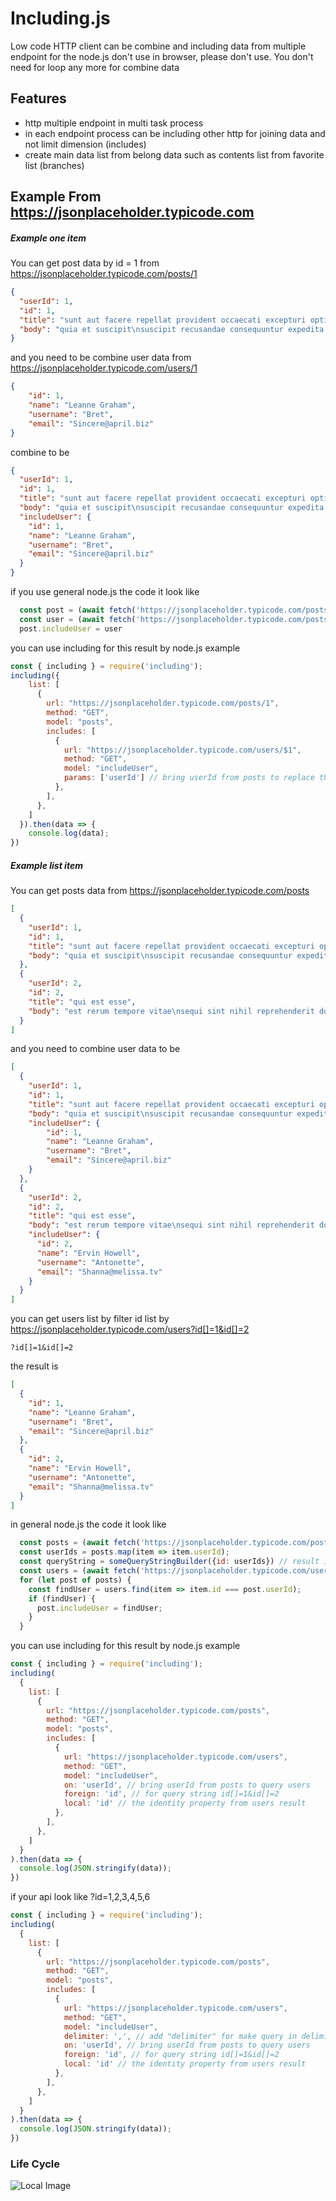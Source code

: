 # Including.js
Low code HTTP client can be combine and including data from multiple endpoint for the node.js don't use in browser, please don't use.
You don't need for loop any more for combine data

## Features

- http multiple endpoint in multi task process
- in each endpoint process can be including other http for joining data and not limit dimension (includes)
- create main data list from belong data such as contents list from favorite list (branches)

## Example From https://jsonplaceholder.typicode.com

##### Example one item
You can get post data by id = 1 from https://jsonplaceholder.typicode.com/posts/1

```json
{
  "userId": 1,
  "id": 1,
  "title": "sunt aut facere repellat provident occaecati excepturi optio reprehenderit",
  "body": "quia et suscipit\nsuscipit recusandae consequuntur expedita et cum\nreprehenderit molestiae ut ut quas totam\nnostrum rerum est autem sunt rem eveniet architecto"
}
```
and you need to be combine user data from https://jsonplaceholder.typicode.com/users/1

```json
{
    "id": 1,
    "name": "Leanne Graham",
    "username": "Bret",
    "email": "Sincere@april.biz"
}
```
combine to be
```json
{
  "userId": 1,
  "id": 1,
  "title": "sunt aut facere repellat provident occaecati excepturi optio reprehenderit",
  "body": "quia et suscipit\nsuscipit recusandae consequuntur expedita et cum\nreprehenderit molestiae ut ut quas totam\nnostrum rerum est autem sunt rem eveniet architecto",
  "includeUser": {
    "id": 1,
    "name": "Leanne Graham",
    "username": "Bret",
    "email": "Sincere@april.biz"
  }
}
```
if you use general node.js the code it look like
```js
  const post = (await fetch('https://jsonplaceholder.typicode.com/posts/1')).json();
  const user = (await fetch('https://jsonplaceholder.typicode.com/posts/' + post.userId)).json();
  post.includeUser = user
```

you can use including for this result by node.js example
```js
const { including } = require('including');
including({
    list: [
      {
        url: "https://jsonplaceholder.typicode.com/posts/1",
        method: "GET",
        model: "posts",
        includes: [
          {
            url: "https://jsonplaceholder.typicode.com/users/$1",
            method: "GET",
            model: "includeUser",
            params: ['userId'] // bring userId from posts to replace the url $1
          },
        ],
      },
    ]
  }).then(data => {
    console.log(data);
})
```

##### Example list item

You can get posts data from https://jsonplaceholder.typicode.com/posts

```json
[
  {
    "userId": 1,
    "id": 1,
    "title": "sunt aut facere repellat provident occaecati excepturi optio reprehenderit",
    "body": "quia et suscipit\nsuscipit recusandae consequuntur expedita et cum\nreprehenderit molestiae ut ut quas totam\nnostrum rerum est autem sunt rem eveniet architecto"
  },
  {
    "userId": 2,
    "id": 2,
    "title": "qui est esse",
    "body": "est rerum tempore vitae\nsequi sint nihil reprehenderit dolor beatae ea dolores neque\nfugiat blanditiis voluptate porro vel nihil molestiae ut reiciendis\nqui aperiam non debitis possimus qui neque nisi nulla"
  }
]
```
and you need to combine user data to be

```json
[
  {
    "userId": 1,
    "id": 1,
    "title": "sunt aut facere repellat provident occaecati excepturi optio reprehenderit",
    "body": "quia et suscipit\nsuscipit recusandae consequuntur expedita et cum\nreprehenderit molestiae ut ut quas totam\nnostrum rerum est autem sunt rem eveniet architecto",
    "includeUser": {
        "id": 1,
        "name": "Leanne Graham",
        "username": "Bret",
        "email": "Sincere@april.biz"
    }
  },
  {
    "userId": 2,
    "id": 2,
    "title": "qui est esse",
    "body": "est rerum tempore vitae\nsequi sint nihil reprehenderit dolor beatae ea dolores neque\nfugiat blanditiis voluptate porro vel nihil molestiae ut reiciendis\nqui aperiam non debitis possimus qui neque nisi nulla",
    "includeUser": {      
      "id": 2,
      "name": "Ervin Howell",
      "username": "Antonette",
      "email": "Shanna@melissa.tv"
    }
  }
]
```
you can get users list by filter id list by https://jsonplaceholder.typicode.com/users?id[]=1&id[]=2

```
?id[]=1&id[]=2
```
the result is 
```json
[
  {
    "id": 1,
    "name": "Leanne Graham",
    "username": "Bret",
    "email": "Sincere@april.biz"
  },
  {
    "id": 2,
    "name": "Ervin Howell",
    "username": "Antonette",
    "email": "Shanna@melissa.tv"
  }
]
```
in general node.js the code it look like
```js
  const posts = (await fetch('https://jsonplaceholder.typicode.com/posts')).json();
  const userIds = posts.map(item => item.userId);
  const queryString = someQueryStringBuilder({id: userIds}) // result is id[]=1&id[]=2&id=.....
  const users = (await fetch('https://jsonplaceholder.typicode.com/users/?' + queryString)).json();
  for (let post of posts) {
    const findUser = users.find(item => item.id === post.userId);
    if (findUser) {
      post.includeUser = findUser;
    }
  }
```
you can use including for this result by node.js example
```js
const { including } = require('including');
including(
  {
    list: [
      {
        url: "https://jsonplaceholder.typicode.com/posts",
        method: "GET",
        model: "posts",
        includes: [
          {
            url: "https://jsonplaceholder.typicode.com/users",
            method: "GET",
            model: "includeUser",
            on: 'userId', // bring userId from posts to query users
            foreign: 'id', // for query string id[]=1&id[]=2
            local: 'id' // the identity property from users result
          },
        ],
      },
    ]
  }
).then(data => {
  console.log(JSON.stringify(data));
})
```
if your api look like ?id=1,2,3,4,5,6
```js
const { including } = require('including');
including(
  {
    list: [
      {
        url: "https://jsonplaceholder.typicode.com/posts",
        method: "GET",
        model: "posts",
        includes: [
          {
            url: "https://jsonplaceholder.typicode.com/users",
            method: "GET",
            model: "includeUser",
            delimiter: ',', // add "delimiter" for make query in delimiter format
            on: 'userId', // bring userId from posts to query users
            foreign: 'id', // for query string id[]=1&id[]=2
            local: 'id' // the identity property from users result
          },
        ],
      },
    ]
  }
).then(data => {
  console.log(JSON.stringify(data));
})
```

### Life Cycle
![Local Image](./assets/including-life-cycle.jpg)